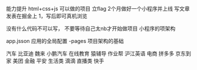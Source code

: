 能力提升
html+css+js 可以做的项目
立flag
2个月做好一个小程序并上线
写文章发表在掘金上
1，写后即可真机浏览

没有什么代码不可以写，
不要等待自己太nb才开始做项目
小程序的项架构

app.jsson
应用的全局配置
-pages 项目架构的基础

汽车 比亚迪 魏来 小鹏汽车
在线教育  猿辅导 作业帮 沪江英语
电商 拼多多 京东到家 美团
金融 平安
生活类  滴滴
直播类 快手 

